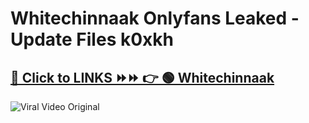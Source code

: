 
 # Whitechinnaak Onlyfans Leaked - Update Files k0xkh

## <h2><a href="https://clipsfans.com/Whitechinnaak&ref=git">🔗 Click to LINKS ⏩⏩ 👉 🟢 Whitechinnaak </a></h2>

<a href="https://clipsfans.com/Whitechinnaak&ref=git" rel="nofollow" data-target="animated-image.originalLink"><img src="https://i.ibb.co.com/xMMVF88/686577567.gif" alt="Viral Video Original" style="max-width: 100%; display: inline-block;" data-target="animated-image.originalImage"></a>

